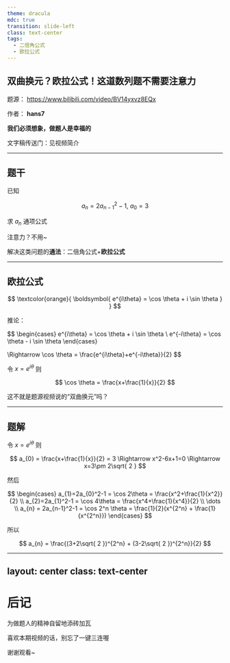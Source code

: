 ```yaml
---
theme: dracula
mdc: true
transition: slide-left
class: text-center
tags:
  - 二倍角公式
  - 欧拉公式
---
```


<SlidevPageRedirector />
<AutoSlide :timeList="[[42, 26], [12, 14], 20, 14]" />

## 双曲换元？欧拉公式！这道数列题不需要注意力

题源： https://www.bilibili.com/video/BV14yxvz8EQx

作者： **hans7**

**我们必须想象，做题人是幸福的**

文字稿传送门：见视频简介

---

## 题干

已知

$$
a_{n} = 2a_{n-1}^2 - 1,\ a_{0} = 3
$$

求 $a_{n}$ 通项公式

<div
  v-click
  v-motion
  :initial="{ opacity: 0, y: 50 }"
  :enter="{ opacity: 1, y: 0 }"
>

注意力？不用~

解决这类问题的**通法**：二倍角公式+**欧拉公式**
</div>

---

## 欧拉公式

$$
\textcolor{orange}{
\boldsymbol{
e^{i\theta} = \cos \theta + i \sin \theta
}
}
$$

推论：

$$
\begin{cases}
e^{i\theta} = \cos \theta + i \sin \theta \\
e^{-i\theta} = \cos \theta - i \sin \theta
\end{cases}

\Rightarrow \cos \theta = \frac{e^{i\theta}+e^{-i\theta}}{2}
$$

<div
  v-click
  v-motion
  :initial="{ opacity: 0, y: 50 }"
  :enter="{ opacity: 1, y: 0 }"
>

令 $x=e^{i\theta}$ 则

$$
\cos \theta = \frac{x+\frac{1}{x}}{2}
$$

这不就是题源视频说的“双曲换元”吗？
</div>

---

## 题解

令 $x=e^{i\theta}$ 则

$$
a_{0} = \frac{x+\frac{1}{x}}{2} = 3 \Rightarrow x^2-6x+1=0 \Rightarrow x=3\pm 2\sqrt{ 2 }
$$

然后

$$
\begin{cases}
a_{1}=2a_{0}^2-1 = \cos 2\theta = \frac{x^2+\frac{1}{x^2}}{2} \\
a_{2}=2a_{1}^2-1 = \cos 4\theta = \frac{x^4+\frac{1}{x^4}}{2} \\
\dots \\
a_{n} = 2a_{n-1}^2-1 = \cos 2^n \theta = \frac{1}{2}(x^{2^n} + \frac{1}{x^{2^n}})
\end{cases}
$$

所以

$$
a_{n} = \frac{(3+2\sqrt{ 2 })^{2^n} + (3-2\sqrt{ 2 })^{2^n}}{2}
$$

---
layout: center
class: text-center
---

# 后记

<span class="text-orange font-bold">为做题人的精神自留地添砖加瓦</span>

<span class="text-pink font-bold border border-pink px-2 py-1 rounded-lg">喜欢本期视频的话，别忘了一键三连喔</span>

谢谢观看~
